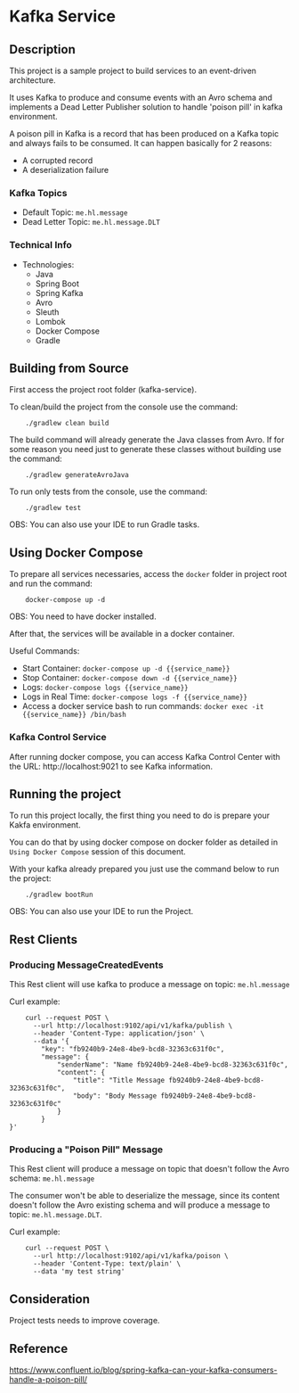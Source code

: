 # Kafka Service

## Description

This project is a sample project to build services to an event-driven architecture.

It uses Kafka to produce and consume events with an Avro schema and implements a Dead Letter Publisher solution to handle 'poison pill' in kafka environment.

A poison pill in Kafka is a record that has been produced on a Kafka topic and always fails to be consumed. It can happen basically for 2 reasons:
* A corrupted record
* A deserialization failure

### Kafka Topics
* Default Topic: `me.hl.message`
* Dead Letter Topic: `me.hl.message.DLT`

### Technical Info

* Technologies:
    * Java
    * Spring Boot
    * Spring Kafka
    * Avro
    * Sleuth
    * Lombok
    * Docker Compose
    * Gradle

## Building from Source

First access the project root folder (kafka-service).

To clean/build the project from the console use the command: 

```console
    ./gradlew clean build
```

The build command will already generate the Java classes from Avro. 
If for some reason you need just to generate these classes without building use the command:

```console
    ./gradlew generateAvroJava
```

To run only tests from the console, use the command:

```console
    ./gradlew test
```

OBS: You can also use your IDE to run Gradle tasks.

## Using Docker Compose

To prepare all services necessaries, access the `docker` folder in project root and run the command:

```console
    docker-compose up -d
```
OBS: You need to have docker installed.

After that, the services will be available in a docker container.

Useful Commands:
* Start Container: `docker-compose up -d {{service_name}}`
* Stop Container: `docker-compose down -d {{service_name}}`
* Logs: `docker-compose logs {{service_name}}`
* Logs in Real Time: `docker-compose logs -f {{service_name}}`
* Access a docker service bash to run commands: `docker exec -it {{service_name}} /bin/bash`

### Kafka Control Service

After running docker compose, you can access Kafka Control Center with the URL: http://localhost:9021 to see Kafka information.

## Running the project

To run this project locally, the first thing you need to do is prepare your Kakfa environment.

You can do that by using docker compose on docker folder as detailed in `Using Docker Compose` session of this document.

With your kafka already prepared you just use the command below to run the project:

```console
    ./gradlew bootRun
```

OBS: You can also use your IDE to run the Project.

## Rest Clients

### Producing MessageCreatedEvents

This Rest client will use kafka to produce a message on topic: `me.hl.message`

Curl example:
```console
    curl --request POST \
      --url http://localhost:9102/api/v1/kafka/publish \
      --header 'Content-Type: application/json' \
      --data '{
        "key": "fb9240b9-24e8-4be9-bcd8-32363c631f0c",
        "message": {
            "senderName": "Name fb9240b9-24e8-4be9-bcd8-32363c631f0c",
            "content": {
                "title": "Title Message fb9240b9-24e8-4be9-bcd8-32363c631f0c",
                "body": "Body Message fb9240b9-24e8-4be9-bcd8-32363c631f0c"
            }
        }
}'
```

### Producing a "Poison Pill" Message

This Rest client will produce a message on topic that doesn't follow the Avro schema: `me.hl.message`

The consumer won't be able to deserialize the message, since its content doesn't follow the Avro existing schema and will produce a message to topic: `me.hl.message.DLT`.

Curl example:
```console
    curl --request POST \
      --url http://localhost:9102/api/v1/kafka/poison \
      --header 'Content-Type: text/plain' \
      --data 'my test string'
```

## Consideration
Project tests needs to improve coverage. 

## Reference
https://www.confluent.io/blog/spring-kafka-can-your-kafka-consumers-handle-a-poison-pill/
